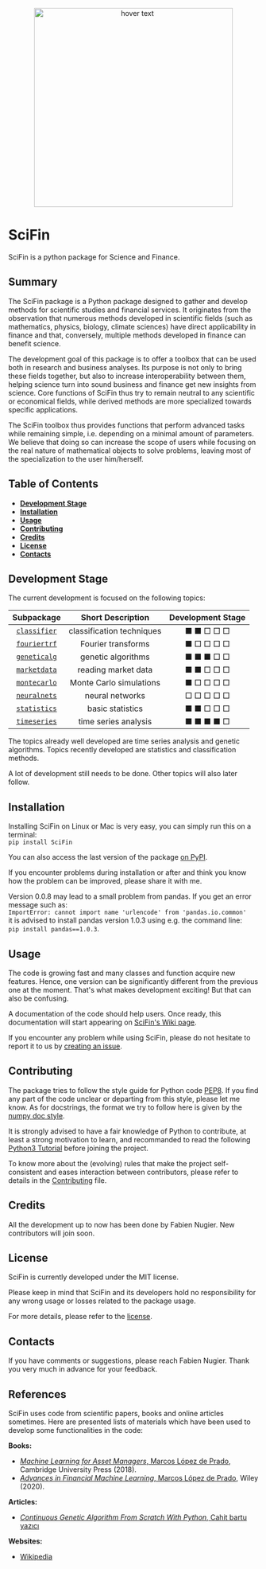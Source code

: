 
<p align="center">
  <img src="https://raw.githubusercontent.com/SciFin-Team/SciFin/master/docs/logos/logo_scifin_github.jpg" width=400 title="hover text">
</p>



# SciFin

SciFin is a python package for Science and Finance.


## Summary

The SciFin package is a Python package designed to gather and develop methods for scientific studies and financial services. It originates from the observation that numerous methods developed in scientific fields (such as mathematics, physics, biology, climate sciences) have direct applicability in finance and that, conversely, multiple methods developed in finance can benefit science.

The development goal of this package is to offer a toolbox that can be used both in research and business analyses. Its purpose is not only to bring these fields together, but also to increase interoperability between them, helping science turn into sound business and finance get new insights from science. Core functions of SciFin thus try to remain neutral to any scientific or economical fields, while derived methods are more specialized towards specific applications.

The SciFin toolbox thus provides functions that perform advanced tasks while remaining simple, i.e. depending on a minimal amount of parameters. We believe that doing so can increase the scope of users while focusing on the real nature of mathematical objects to solve problems, leaving most of the specialization to the user him/herself.


## Table of Contents

- **[Development Stage](#development-stage)**<br>
- **[Installation](#installation)**<br>
- **[Usage](#usage)**<br>
- **[Contributing](#contributing)**<br>
- **[Credits](#credits)**<br>
- **[License](#license)**<br>
- **[Contacts](#contacts)**<br>


## Development Stage

The current development is focused on the following topics:

| Subpackage | Short Description | Development Stage |
| :-----: | :-----: | :-----: |
| [`classifier`](https://github.com/SciFin-Team/SciFin/tree/master/scifin/classifier) | classification techniques | ■ ■ □ □ □ |
| [`fouriertrf`](https://github.com/SciFin-Team/SciFin/tree/master/scifin/fouriertrf) | Fourier transforms | ■ □ □ □ □ |
| [`geneticalg`](https://github.com/SciFin-Team/SciFin/tree/master/scifin/geneticalg) | genetic algorithms | ■ ■ ■ □ □ |
| [`marketdata`](https://github.com/SciFin-Team/SciFin/tree/master/scifin/marketdata) | reading market data | ■ ■ □ □ □ |
| [`montecarlo`](https://github.com/SciFin-Team/SciFin/tree/master/scifin/montecarlo) | Monte Carlo simulations | ■ □ □ □ □ |
| [`neuralnets`](https://github.com/SciFin-Team/SciFin/tree/master/scifin/neuralnets) | neural networks | □ □ □ □ □ |
| [`statistics`](https://github.com/SciFin-Team/SciFin/tree/master/scifin/statistics) | basic statistics | ■ ■ □ □ □ |
| [`timeseries`](https://github.com/SciFin-Team/SciFin/tree/master/scifin/timeseries) | time series analysis | ■ ■ ■ ■ □ |

The topics already well developed are time series analysis and genetic algorithms. Topics recently developed are statistics and classification methods.

A lot of development still needs to be done. Other topics will also later follow.


## Installation

Installing SciFin on Linux or Mac is very easy, you can simply run this on a terminal:  
`pip install SciFin`  

You can also access the last version of the package [on PyPI](https://pypi.org/project/scifin/).

If you encounter problems during installation or after and think you know how the problem can be improved, please share it with me.

Version 0.0.8 may lead to a small problem from pandas. If you get an error message such as:  
`ImportError: cannot import name 'urlencode' from 'pandas.io.common'`  
it is advised to install pandas version 1.0.3 using e.g. the command line:  
`pip install pandas==1.0.3`.


## Usage

The code is growing fast and many classes and function acquire new features. Hence, one version can be significantly different from the previous one at the moment. That's what makes development exciting! But that can also be confusing.

A documentation of the code should help users. Once ready, this documentation will start appearing on [SciFin's Wiki page](https://github.com/SciFin-Team/SciFin/wiki).

If you encounter any problem while using SciFin, please do not hesitate to report it to us by [creating an issue](https://docs.github.com/en/github/managing-your-work-on-github/creating-an-issue).


## Contributing

The package tries to follow the style guide for Python code [PEP8](https://www.python.org/dev/peps/pep-0008/). If you find any part of the code unclear or departing from this style, please let me know. As for docstrings, the format we try to follow here is given by the [numpy doc style](https://numpydoc.readthedocs.io/en/latest/format.html).

It is strongly advised to have a fair knowledge of Python to contribute, at least a strong motivation to learn, and recommanded to read the following [Python3 Tutorial](https://www.python-course.eu/python3_course.php) before joining the project.

To know more about the (evolving) rules that make the project self-consistent and eases interaction between contributors, please refer to details in the [Contributing](https://github.com/SciFin-Team/SciFin/blob/master/CONTRIBUTING.md) file.


## Credits

All the development up to now has been done by Fabien Nugier. New contributors will join soon.


## License

SciFin is currently developed under the MIT license.

Please keep in mind that SciFin and its developers hold no responsibility for any wrong usage or losses related to the package usage.

For more details, please refer to the [license](https://github.com/SciFin-Team/SciFin/blob/master/LICENSE).


## Contacts

If you have comments or suggestions, please reach Fabien Nugier. Thank you very much in advance for your feedback.



## References

SciFin uses code from scientific papers, books and online articles sometimes. Here are presented lists of materials which have been used to develop some functionalities in the code:

**Books:**
- [_Machine Learning for Asset Managers_, Marcos López de Prado](https://www.cambridge.org/core/books/machine-learning-for-asset-managers/6D9211305EA2E425D33A9F38D0AE3545), Cambridge University Press (2018).
- [_Advances in Financial Machine Learning_, Marcos López de Prado](https://www.wiley.com/en-fr/Advances+in+Financial+Machine+Learning-p-9781119482086), Wiley (2020).  
  
**Articles:**
- [_Continuous Genetic Algorithm From Scratch With Python_, Cahit bartu yazıcı](https://towardsdatascience.com/continuous-genetic-algorithm-from-scratch-with-python-ff29deedd099)  
  
**Websites:**
- [Wikipedia](https://www.wikipedia.org/)

